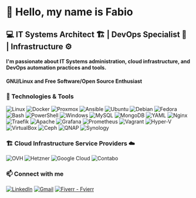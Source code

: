 # 👋 Hello, my name is Fabio

## 💻 IT Systems Architect :building_construction: | DevOps Specialist :arrows_counterclockwise: | Infrastructure :gear:

#### I'm passionate about IT Systems administration, cloud infrastructure, and DevOps automation practices and tools.

#### GNU/Linux and Free Software/Open Source Enthusiast

### 🔧 Technologies & Tools

![Linux](https://img.shields.io/badge/Linux-FCC624?style=for-the-badge&logo=linux&logoColor=black) ![Docker](https://img.shields.io/badge/Docker-2496ED?style=for-the-badge&logo=docker&logoColor=white) ![Proxmox](https://img.shields.io/badge/Proxmox-EE7600?style=for-the-badge&logo=proxmox&logoColor=white) ![Ansible](https://img.shields.io/badge/Ansible-000000?style=for-the-badge&logo=ansible&logoColor=white) ![Ubuntu](https://img.shields.io/badge/Ubuntu-E95420?style=for-the-badge&logo=ubuntu&logoColor=white) ![Debian](https://img.shields.io/badge/Debian-A81D33?style=for-the-badge&logo=debian&logoColor=white) ![Fedora](https://img.shields.io/badge/Fedora-294172?style=for-the-badge&logo=fedora&logoColor=white) ![Bash](https://img.shields.io/badge/Bash-4EAA25?style=for-the-badge&logo=gnubash&logoColor=white) ![PowerShell](https://img.shields.io/badge/PowerShell-5391FE?style=for-the-badge&logo=powershell&logoColor=white) ![Windows](https://img.shields.io/badge/Windows-0078D6?style=for-the-badge&logo=windows&logoColor=white) ![MySQL](https://img.shields.io/badge/MySQL-4479A1?style=for-the-badge&logo=mysql&logoColor=white) ![MongoDB](https://img.shields.io/badge/MongoDB-47A248?style=for-the-badge&logo=mongodb&logoColor=white) ![YAML](https://img.shields.io/badge/YAML-000000?style=for-the-badge&logo=yaml&logoColor=white) ![Nginx](https://img.shields.io/badge/Nginx-269539?style=for-the-badge&logo=nginx&logoColor=white) ![Traefik](https://img.shields.io/badge/Traefik-0DB7ED?style=for-the-badge&logo=traefik&logoColor=white) ![Apache](https://img.shields.io/badge/Apache-CA1F11?style=for-the-badge&logo=apache&logoColor=white) ![Grafana](https://img.shields.io/badge/Grafana-F46800?style=for-the-badge&logo=grafana&logoColor=white) ![Prometheus](https://img.shields.io/badge/Prometheus-E6522C?style=for-the-badge&logo=prometheus&logoColor=white) ![Vagrant](https://img.shields.io/badge/Vagrant-1563FF?style=for-the-badge&logo=vagrant&logoColor=white) ![Hyper-V](https://img.shields.io/badge/Hyper--V-0078D7?style=for-the-badge&logo=microsoft-azure&logoColor=white) ![VirtualBox](https://img.shields.io/badge/VirtualBox-183A61?style=for-the-badge&logo=virtualbox&logoColor=white) ![Ceph](https://img.shields.io/badge/Ceph-3ECF8E?style=for-the-badge&logo=ceph&logoColor=white) ![QNAP](https://img.shields.io/badge/QNAP-0080C8?style=for-the-badge&logo=qnap&logoColor=white) ![Synology](https://img.shields.io/badge/Synology-0066B8?style=for-the-badge&logo=synology&logoColor=white)

### :building_construction: Cloud Infrastructure Service Providers :cloud: 

![OVH](https://img.shields.io/badge/OVH-005EB8?style=for-the-badge&logo=ovh&logoColor=white) ![Hetzner](https://img.shields.io/badge/Hetzner-FF005C?style=for-the-badge&logo=hetzner&logoColor=white) ![Google Cloud](https://img.shields.io/badge/Google_Cloud-4285F4?style=for-the-badge&logo=google-cloud&logoColor=white) ![Contabo](https://img.shields.io/badge/Contabo-0F1923?style=for-the-badge&logo=contabo&logoColor=white)

### 📫 Connect with me

[![LinkedIn](https://img.shields.io/badge/LinkedIn-blue?style=flat&logo=linkedin)](https://www.linkedin.com/in/fabio-orefice-amez-78045a167/) [![Gmail](https://img.shields.io/badge/Gmail-red?style=flat&logo=gmail)](mailto:fabiococole@gmail.com) [![Fiverr - Fvierr](https://img.shields.io/badge/Fiverr-Fvierr-1DBF73?style=for-the-badge&logo=fiverr&logoColor=white)](https://www.fiverr.com/s/1qeBxz9) 

